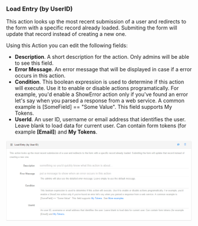 
### Load Entry (by UserID)

This action looks up the most recent submission of a user and redirects to the form with a specific record already loaded. Submiting the form will update that record instead of creating a new one.

Using this Action you can edit the following fields:

* **Description**. A short description for the action. Only admins will be able to see this field.
* **Error Message**. An error message that will be displayed in case if a error occurs in this action.
* **Condition**. This boolean expression is used to determine if this action will execute. Use it to enable or disable actions programatically. For example, you'd enable a ShowError action only if you've found an error let's say when you parsed a response from a web service. A common example is [SomeField] == "Some Value". This field supports My Tokens.
* **UserId**. An user ID, username or email address that identifies the user. Leave blank to load data for current user. Can contain form tokens (for example **[Email]**) and **My Tokens**.

![](load_entry_user_ID.png)
